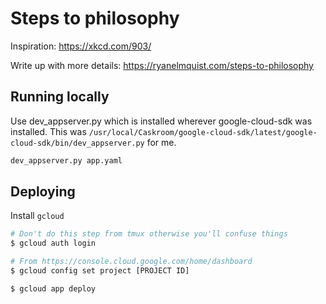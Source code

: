 # Steps to philosophy

Inspiration: https://xkcd.com/903/

Write up with more details: https://ryanelmquist.com/steps-to-philosophy

## Running locally

Use dev_appserver.py which is installed wherever google-cloud-sdk was
installed. This was
`/usr/local/Caskroom/google-cloud-sdk/latest/google-cloud-sdk/bin/dev_appserver.py`
for me.

```sh
dev_appserver.py app.yaml
```

## Deploying

Install `gcloud`

```sh
# Don't do this step from tmux otherwise you'll confuse things
$ gcloud auth login

# From https://console.cloud.google.com/home/dashboard
$ gcloud config set project [PROJECT ID]

$ gcloud app deploy
```
